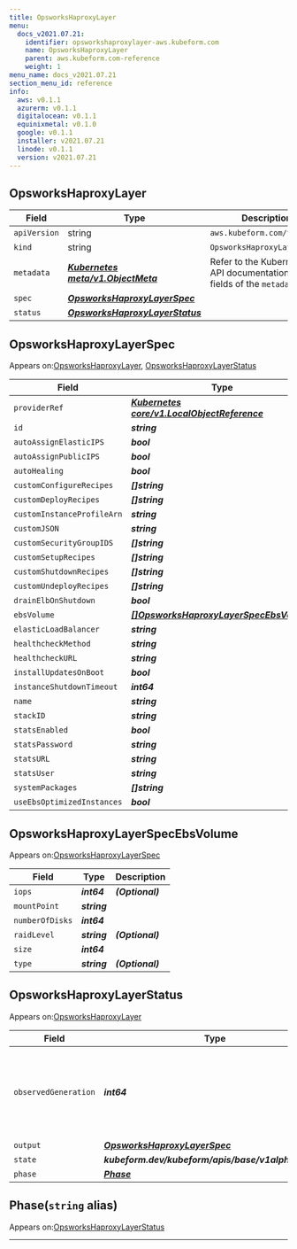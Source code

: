 ```yaml
---
title: OpsworksHaproxyLayer
menu:
  docs_v2021.07.21:
    identifier: opsworkshaproxylayer-aws.kubeform.com
    name: OpsworksHaproxyLayer
    parent: aws.kubeform.com-reference
    weight: 1
menu_name: docs_v2021.07.21
section_menu_id: reference
info:
  aws: v0.1.1
  azurerm: v0.1.1
  digitalocean: v0.1.1
  equinixmetal: v0.1.0
  google: v0.1.1
  installer: v2021.07.21
  linode: v0.1.1
  version: v2021.07.21
---
```


## OpsworksHaproxyLayer
| Field | Type | Description |
| ------ | ----- | ----------- |
| `apiVersion` | string | `aws.kubeform.com/v1alpha1` |
|    `kind` | string | `OpsworksHaproxyLayer` |
| `metadata` | ***[Kubernetes meta/v1.ObjectMeta](https://v1-18.docs.kubernetes.io/docs/reference/generated/kubernetes-api/v1.18/#objectmeta-v1-meta)***|Refer to the Kubernetes API documentation for the fields of the `metadata` field.|
| `spec` | ***[OpsworksHaproxyLayerSpec](#opsworkshaproxylayerspec)***||
| `status` | ***[OpsworksHaproxyLayerStatus](#opsworkshaproxylayerstatus)***||
## OpsworksHaproxyLayerSpec

Appears on:[OpsworksHaproxyLayer](#opsworkshaproxylayer), [OpsworksHaproxyLayerStatus](#opsworkshaproxylayerstatus)

| Field | Type | Description |
| ------ | ----- | ----------- |
| `providerRef` | ***[Kubernetes core/v1.LocalObjectReference](https://v1-18.docs.kubernetes.io/docs/reference/generated/kubernetes-api/v1.18/#localobjectreference-v1-core)***||
| `id` | ***string***||
| `autoAssignElasticIPS` | ***bool***| ***(Optional)*** |
| `autoAssignPublicIPS` | ***bool***| ***(Optional)*** |
| `autoHealing` | ***bool***| ***(Optional)*** |
| `customConfigureRecipes` | ***[]string***| ***(Optional)*** |
| `customDeployRecipes` | ***[]string***| ***(Optional)*** |
| `customInstanceProfileArn` | ***string***| ***(Optional)*** |
| `customJSON` | ***string***| ***(Optional)*** |
| `customSecurityGroupIDS` | ***[]string***| ***(Optional)*** |
| `customSetupRecipes` | ***[]string***| ***(Optional)*** |
| `customShutdownRecipes` | ***[]string***| ***(Optional)*** |
| `customUndeployRecipes` | ***[]string***| ***(Optional)*** |
| `drainElbOnShutdown` | ***bool***| ***(Optional)*** |
| `ebsVolume` | ***[[]OpsworksHaproxyLayerSpecEbsVolume](#opsworkshaproxylayerspecebsvolume)***| ***(Optional)*** |
| `elasticLoadBalancer` | ***string***| ***(Optional)*** |
| `healthcheckMethod` | ***string***| ***(Optional)*** |
| `healthcheckURL` | ***string***| ***(Optional)*** |
| `installUpdatesOnBoot` | ***bool***| ***(Optional)*** |
| `instanceShutdownTimeout` | ***int64***| ***(Optional)*** |
| `name` | ***string***| ***(Optional)*** |
| `stackID` | ***string***||
| `statsEnabled` | ***bool***| ***(Optional)*** |
| `statsPassword` | ***string***||
| `statsURL` | ***string***| ***(Optional)*** |
| `statsUser` | ***string***| ***(Optional)*** |
| `systemPackages` | ***[]string***| ***(Optional)*** |
| `useEbsOptimizedInstances` | ***bool***| ***(Optional)*** |
## OpsworksHaproxyLayerSpecEbsVolume

Appears on:[OpsworksHaproxyLayerSpec](#opsworkshaproxylayerspec)

| Field | Type | Description |
| ------ | ----- | ----------- |
| `iops` | ***int64***| ***(Optional)*** |
| `mountPoint` | ***string***||
| `numberOfDisks` | ***int64***||
| `raidLevel` | ***string***| ***(Optional)*** |
| `size` | ***int64***||
| `type` | ***string***| ***(Optional)*** |
## OpsworksHaproxyLayerStatus

Appears on:[OpsworksHaproxyLayer](#opsworkshaproxylayer)

| Field | Type | Description |
| ------ | ----- | ----------- |
| `observedGeneration` | ***int64***| ***(Optional)*** Resource generation, which is updated on mutation by the API Server.|
| `output` | ***[OpsworksHaproxyLayerSpec](#opsworkshaproxylayerspec)***| ***(Optional)*** |
| `state` | ***kubeform.dev/kubeform/apis/base/v1alpha1.State***| ***(Optional)*** |
| `phase` | ***[Phase](#phase)***| ***(Optional)*** |
## Phase(`string` alias)

Appears on:[OpsworksHaproxyLayerStatus](#opsworkshaproxylayerstatus)

---
